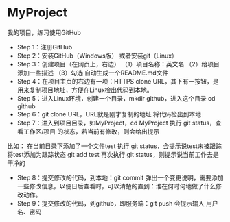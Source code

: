 # MyProject
我的项目，练习使用GitHub

- Step 1：注册GitHub
- Step 2：安装GitHub（Windows版）
      或者安装git（Linux）
- Step 3：创建项目（在网页上，右边）
      （1）项目名称：英文名
      （2）给项目添加一些描述
      （3）勾选 自动生成一个README.md文件
- Step 4：在项目主页的右边有一项：HTTPS clone URL，其下有一按钮，是用来复制项目地址，方便在Linux检出代码到本地。
- Step 5：进入Linux环境，创建一个目录，mkdir github，进入这个目录 cd github
- Step 6：git clone URL，URL就是刚才复制的地址
      将代码检出到本地
- Step 7：进入到项目目录，如MyProject，cd MyProject
      执行 git status，查看工作区/项目 的状态，若当前有修改，则会给出提示

 比如：
     在当前目录下添加了一个文件test
     执行 git status，会提示说test未被跟踪
     将test添加为跟踪状态 git add test
     再次执行 git status，则提示说当前工作去是干净的
- Step 8：提交修改的代码，到本地：git commit
      弹出一个变更说明，需要添加一些修改信息，以便日后查看时，可以清楚的直到：谁在何时何地做了什么修改动作。
- Step 9：提交修改的代码，到github，即服务端：git push
      会提示输入 用户名、密码
